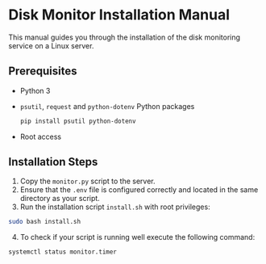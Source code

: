 # Disk Monitor Installation Manual

This manual guides you through the installation of the disk monitoring service on a Linux server.

## Prerequisites

- Python 3
- `psutil`, `request` and `python-dotenv` Python packages
    ```bash
    pip install psutil python-dotenv
    ```

- Root access

## Installation Steps

1. Copy the `monitor.py` script to the server.
2. Ensure that the `.env` file is configured correctly and located in the same directory as your script.
3. Run the installation script `install.sh` with root privileges:

```bash
sudo bash install.sh
```
4.  To  check if your script is running well execute the following command:

```bash
systemctl status monitor.timer
```
